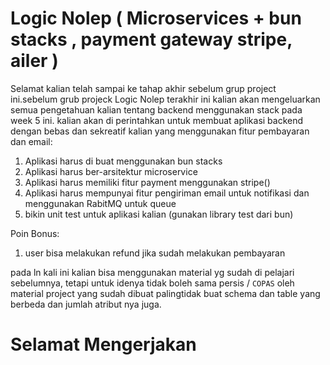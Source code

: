 # Logic Nolep ( Microservices + bun stacks , payment gateway stripe, ailer )

Selamat kalian telah sampai ke tahap akhir sebelum grup project ini.sebelum grub projeck Logic Nolep terakhir ini kalian akan mengeluarkan semua pengetahuan kalian tentang backend menggunakan stack pada week 5 ini. kalian akan di perintahkan untuk membuat aplikasi backend dengan bebas dan sekreatif kalian yang menggunakan fitur pembayaran dan email:

1. Aplikasi harus di buat menggunakan bun stacks
2. Aplikasi harus ber-arsitektur microservice
3. Aplikasi harus memiliki fitur payment menggunakan stripe()
4. Aplikasi harus mempunyai fitur pengiriman email untuk notifikasi dan menggunakan RabitMQ untuk queue
5. bikin unit test untuk aplikasi kalian (gunakan library test dari bun)

Poin Bonus: 
1. user bisa melakukan refund jika sudah melakukan pembayaran

pada ln kali ini kalian bisa menggunakan material yg sudah di pelajari sebelumnya, tetapi untuk idenya tidak boleh sama persis / `COPAS` oleh material project yang sudah dibuat palingtidak buat schema dan table yang berbeda dan jumlah atribut nya juga.


# Selamat Mengerjakan

